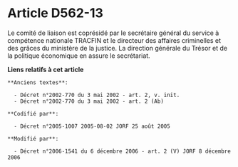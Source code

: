 # Article D562-13

Le comité de liaison est coprésidé par le secrétaire général du service à compétence nationale TRACFIN et le directeur des
affaires criminelles et des grâces du ministère de la justice. La direction générale du Trésor et de la politique économique
en assure le secrétariat.

**Liens relatifs à cet article**

	**Anciens textes**:

	  - Décret n°2002-770 du 3 mai 2002 - art. 2, v. init.
	  - Décret n°2002-770 du 3 mai 2002 - art. 2 (Ab)

	**Codifié par**:

	  - Décret n°2005-1007 2005-08-02 JORF 25 août 2005

	**Modifié par**:

	  - Décret n°2006-1541 du 6 décembre 2006 - art. 2 (V) JORF 8 décembre 2006
